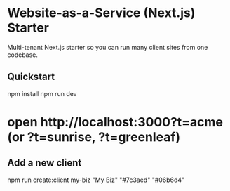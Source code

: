 # Website-as-a-Service (Next.js) Starter
Multi-tenant Next.js starter so you can run many client sites from one codebase.

## Quickstart
npm install
npm run dev
# open http://localhost:3000?t=acme (or ?t=sunrise, ?t=greenleaf)

## Add a new client
npm run create:client my-biz "My Biz" "#7c3aed" "#06b6d4"
